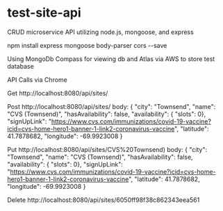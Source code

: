 # test-site-api
CRUD microservice API utilizing node.js, mongoose, and express

npm install express mongoose body-parser cors --save

Using MongoDb Compass for viewing db and Atlas via AWS to store test database

API Calls via Chrome

Get http://localhost:8080/api/sites/

Post http://localhost:8080/api/sites/
body:     {
      "city": "Townsend",
      "name": "CVS (Townsend)",
      "hasAvailability": false,
      "availability": {
      	"slots": 0},
      "signUpLink": "https://www.cvs.com/immunizations/covid-19-vaccine?icid=cvs-home-hero1-banner-1-link2-coronavirus-vaccine",
      "latitude": 41.7878682,
      "longitude": -69.9923008
    }
    
Put http://localhost:8080/api/sites/CVS%20Townsend)
body:     {
      "city": "Townsend",
      "name": "CVS (Townsend)",
      "hasAvailability": false,
      "availability": {
      	"slots": 0},
      "signUpLink": "https://www.cvs.com/immunizations/covid-19-vaccine?icid=cvs-home-hero1-banner-1-link2-coronavirus-vaccine",
      "latitude": 41.7878682,
      "longitude": -69.9923008
    }
    
Delete http://localhost:8080/api/sites/6050ff98f38c862343eea561

